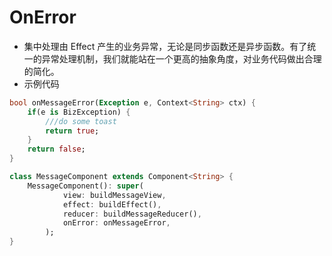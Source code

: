 # OnError

-   集中处理由 Effect 产生的业务异常，无论是同步函数还是异步函数。有了统一的异常处理机制，我们就能站在一个更高的抽象角度，对业务代码做出合理的简化。
-   示例代码

```dart
bool onMessageError(Exception e, Context<String> ctx) {
    if(e is BizException) {
        ///do some toast
        return true;
    }
    return false;
}

class MessageComponent extends Component<String> {
    MessageComponent(): super(
            view: buildMessageView,
            effect: buildEffect(),
            reducer: buildMessageReducer(),
            onError: onMessageError,
        );
}
```
